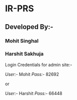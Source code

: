 # IR-PRS

## Developed By:-

### Mohit Singhal

### Harshit Sakhuja

Login Credentials for admin site:-

*User:-* Mohit
*Pass:-* 82692

or

*User:-* Harshit
*Pass:-* 66448
